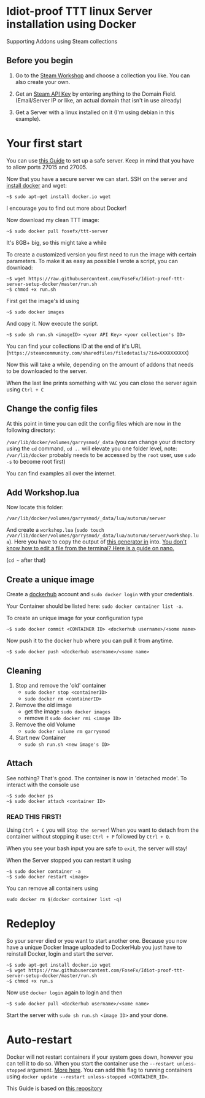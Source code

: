 Idiot-proof TTT linux Server installation using Docker
===================================
Supporting Addons using Steam collections

## Before you begin

1. Go to the [Steam Workshop](https://steamcommunity.com/workshop/browse/?appid=4000&searchtext=ttt&childpublishedfileid=0&browsesort=trend&section=collections) and choose a collection you like.
You can also create your own.

2. Get an [Steam API Key](https://steamcommunity.com/dev/apikey) by entering anything to the Domain Field. (Email/Server IP or like, an actual domain that isn't in use already)

3. Get a Server with a linux installed on it (I'm using debian in this example).

# Your first start

You can use [this Guide](https://plusbryan.com/my-first-5-minutes-on-a-server-or-essential-security-for-linux-servers) to set up a safe server. Keep in mind that you have to allow ports 27015 and 27005.

Now that you have a secure server we can start. SSH on the server and [install docker](https://docs.docker.com/install/)
and wget:


```
~$ sudo apt-get install docker.io wget
```

I encourage you to find out more about Docker!

Now download my clean TTT image:

```
~$ sudo docker pull fosefx/ttt-server
```

It's 8GB+ big, so this might take a while

To create a customized version you first need to run the image with certain parameters.
To make it as easy as possible I wrote a script, you can download:

```
~$ wget https://raw.githubusercontent.com/FoseFx/Idiot-proof-ttt-server-setup-docker/master/run.sh
~$ chmod +x run.sh
```

First get the image's id using
```
~$ sudo docker images
```
And copy it. Now execute the script.
```
~$ sudo sh run.sh <imageID> <your API Key> <your collection's ID>
```

You can find your collections ID at the end of it's URL (`https://steamcommunity.com/sharedfiles/filedetails/?id=XXXXXXXXXX`)

Now this will take a while, depending on the amount of addons that needs to be downloaded to the server.


When the last line prints something with `VAC` you can close the server again using `Ctrl + C`

## Change the config files
At this point in time you can edit the config files which are now in the following directory:

`/var/lib/docker/volumes/garrysmod/_data`
(you can change your directory using the `cd` command, `cd ..` will elevate you one folder level, note: `/var/lib/docker` probably needs to be accessed by the `root` user, use `sudo -s` to become root first)

You can find examples all over the internet.

## Add Workshop.lua

Now locate this folder:

`/var/lib/docker/volumes/garrysmod/_data/lua/autorun/server`

And create a `workshop.lua` (`sudo touch /var/lib/docker/volumes/garrysmod/_data/lua/autorun/server/workshop.lua`).
Here you have to copy the output of [this generator in](https://csite.io/tools/gmod-universal-workshop) into.
[You don't know how to edit a file from the terminal? Here is a guide on nano.][how-to-nano]

(`cd ~` after that)

## Create a unique image

Create a [dockerhub](https://hub.docker.com) account and `sudo docker login` with your credentials.

Your Container should be listed here: `sudo docker container list -a`.

To create an unique image for your configuration type

```
~$ sudo docker commit <CONTAINER ID> <dockerhub username>/<some name>
```

Now push it to the docker hub where you can pull it from anytime.
```
~$ sudo docker push <dockerhub username>/<some name>
```

## Cleaning

1. Stop and remove the 'old' container
    - `sudo docker stop <containerID>`
    - `sudo docker rm <containerID>`
2. Remove the old image
    - get the image `sudo docker images`
    - remove it `sudo docker rmi <image ID>`
3. Remove the old Volume
    - `sudo docker volume rm garrysmod`
4. Start new Container
    - `sudo sh run.sh <new image's ID>`
    
## Attach

See nothing? That's good. The container is now in 'detached mode'. 
To interact with the console use
```
~$ sudo docker ps
~$ sudo docker attach <container ID>
```
### READ THIS FIRST!
Using `Ctrl + C` you will `Stop the server`!
When you want to detach from the container without stopping it use:
`Ctrl + P` followed by `Ctrl + Q`.

When you see your bash input you are safe to `exit`, the server will stay!

When the Server stopped you can restart it using
```
~$ sudo docker container -a
~$ sudo docker restart <image>
```

You can remove all containers using
```
sudo docker rm $(docker container list -q)
```

# Redeploy

So your server died or you want to start another one.
Because you now have a unique Docker Image uploaded to DockerHub
you just have to reinstall Docker, login and start the server.

```
~$ sudo apt-get install docker.io wget
~$ wget https://raw.githubusercontent.com/FoseFx/Idiot-proof-ttt-server-setup-docker/master/run.sh
~$ chmod +x run.s
```

Now use `docker login` again to login and then 
``` 
~$ sudo docker pull <dockerhub username>/<some name>
```

Start the server with `sudo sh run.sh <image ID>` and your done.

# Auto-restart

Docker will not restart containers if your system goes down, however you can tell it to do so.
When you start the container use the `--restart unless-stopped` argument. [More here][docker-always-restart].
You can add this flag to running containers using `docker update --restart unless-stopped <CONTAINER_ID>`.

This Guide is based on [this repository](https://github.com/suchipi/gmod-server-docker/)

[how-to-nano]: https://www.howtogeek.com/howto/42980/the-beginners-guide-to-nano-the-linux-command-line-text-editor/
[docker-always-restart]: https://docs.docker.com/config/containers/start-containers-automatically/
